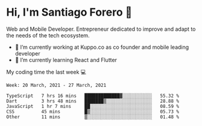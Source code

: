 # Hi, I'm Santiago Forero 👋
Web and Mobile Developer. Entrepreneur dedicated to improve and adapt to the needs of the tech ecosystem.

- 🔭 I’m currently working at Kuppo.co as co founder and mobile leading developer
- 🌱 I’m currently learning React and Flutter

My coding time the last week 💻
<!--START_SECTION:waka-->
```text
Week: 20 March, 2021 - 27 March, 2021

TypeScript   7 hrs 16 mins   █████████████▓░░░░░░░░░░░   55.32 % 
Dart         3 hrs 48 mins   ███████▒░░░░░░░░░░░░░░░░░   28.88 % 
JavaScript   1 hr 7 mins     ██░░░░░░░░░░░░░░░░░░░░░░░   08.59 % 
CSS          45 mins         █▒░░░░░░░░░░░░░░░░░░░░░░░   05.73 % 
Other        11 mins         ▒░░░░░░░░░░░░░░░░░░░░░░░░   01.48 % 
```
<!--END_SECTION:waka-->
